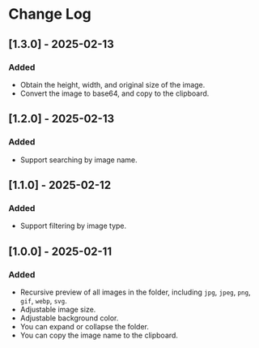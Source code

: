 # Change Log

## [1.3.0] - 2025-02-13

### Added

- Obtain the height, width, and original size of the image.
- Convert the image to base64, and copy to the clipboard.

## [1.2.0] - 2025-02-13

### Added

- Support searching by image name.

## [1.1.0] - 2025-02-12

### Added

- Support filtering by image type.

## [1.0.0] - 2025-02-11

### Added

- Recursive preview of all images in the folder, including `jpg`, `jpeg`, `png`, `gif`, `webp`, `svg`.
- Adjustable image size.
- Adjustable background color.
- You can expand or collapse the folder.
- You can copy the image name to the clipboard.
